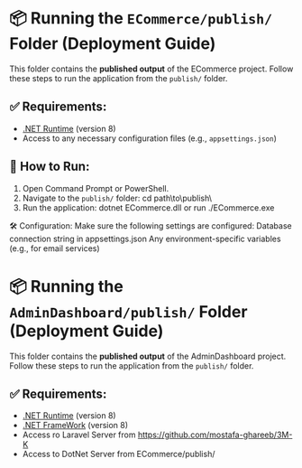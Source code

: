 # 📦 Running the `ECommerce/publish/` Folder (Deployment Guide)

This folder contains the **published output** of the ECommerce project. Follow these steps to run the application from the `publish/` folder.

## ✅ Requirements:
- [.NET Runtime](https://dotnet.microsoft.com/en-us/download/dotnet) (version 8)
- Access to any necessary configuration files (e.g., `appsettings.json`)

## 🚀 How to Run:
1. Open Command Prompt or PowerShell.
2. Navigate to the `publish/` folder:
   cd path\to\publish\
3. Run the application:
   dotnet ECommerce.dll
   or run ./ECommerce.exe

🛠 Configuration:
Make sure the following settings are configured:
Database connection string in appsettings.json
Any environment-specific variables (e.g., for email services)


# 📦 Running the `AdminDashboard/publish/` Folder (Deployment Guide)

This folder contains the **published output** of the AdminDashboard project. Follow these steps to run the application from the `publish/` folder.

## ✅ Requirements:
- [.NET Runtime](https://dotnet.microsoft.com/en-us/download/dotnet) (version 8)
- [.NET FrameWork](https://dotnet.microsoft.com/en-us/download/dotnet) (version 8)
- Access ro Laravel Server from https://github.com/mostafa-ghareeb/3M-K
- Access to DotNet Server from ECommerce/publish/
  
